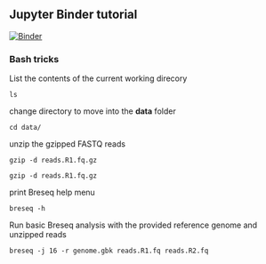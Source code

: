 ## Jupyter Binder tutorial

[![Binder](https://mybinder.org/badge_logo.svg)](https://mybinder.org/v2/gh/Arkadiy-Garber/binder-variant-calling/HEAD)

### Bash tricks

List the contents of the current working direcory
    
    ls

change directory to move into the **data** folder
    
    cd data/

unzip the gzipped FASTQ reads

    gzip -d reads.R1.fq.gz

    gzip -d reads.R1.fq.gz

print Breseq help menu

    breseq -h

Run basic Breseq analysis with the provided reference genome and unzipped reads

    breseq -j 16 -r genome.gbk reads.R1.fq reads.R2.fq
